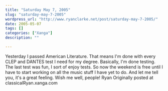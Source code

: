 ```yaml
---
title: "Saturday May 7, 2005"
slug: "saturday-may-7-2005"
wordpress_url: "http://www.ryanclarke.net/post/saturday-may-7-2005/"
date: 2005-05-07
tags: []
categories: ["Xanga"]
description: ""

---
```


Yesterday I passed American Literature. That means I'm done with every CLEP and DANTES test I need for my degree. Basically, I'm done testing. The last test was fun, I sort of enjoy tests. So now the weekend is free until I have to start working on all the music stuff I have yet to do.
 And let me tell you, it's a great feeling.
 Wish me well, people!
 Ryan
Originally posted at classicalRyan.xanga.com
